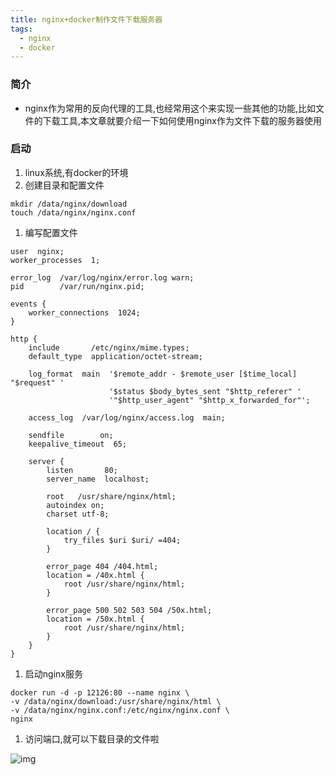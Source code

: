 ```yaml
---
title: nginx+docker制作文件下载服务器
tags:
  - nginx
  - docker
---
```


### 简介

- nginx作为常用的反向代理的工具,也经常用这个来实现一些其他的功能,比如文件的下载工具,本文章就要介绍一下如何使用nginx作为文件下载的服务器使用

### 启动

1. linux系统,有docker的环境
2. 创建目录和配置文件

```shell
mkdir /data/nginx/download
touch /data/nginx/nginx.conf 
```

1. 编写配置文件

```nginx
user  nginx;
worker_processes  1;

error_log  /var/log/nginx/error.log warn;
pid        /var/run/nginx.pid;

events {
    worker_connections  1024;
}

http {
    include       /etc/nginx/mime.types;
    default_type  application/octet-stream;

    log_format  main  '$remote_addr - $remote_user [$time_local] "$request" '
                      '$status $body_bytes_sent "$http_referer" '
                      '"$http_user_agent" "$http_x_forwarded_for"';

    access_log  /var/log/nginx/access.log  main;

    sendfile        on;
    keepalive_timeout  65;

    server {
        listen       80;
        server_name  localhost;

        root   /usr/share/nginx/html;
        autoindex on;
        charset utf-8;

        location / {
            try_files $uri $uri/ =404;
        }

        error_page 404 /404.html;
        location = /40x.html {
            root /usr/share/nginx/html;
        }

        error_page 500 502 503 504 /50x.html;
        location = /50x.html {
            root /usr/share/nginx/html;
        }
    }
}
```

1. 启动nginx服务

```shell
docker run -d -p 12126:80 --name nginx \
-v /data/nginx/download:/usr/share/nginx/html \
-v /data/nginx/nginx.conf:/etc/nginx/nginx.conf \
nginx
```

1. 访问端口,就可以下载目录的文件啦

![img](https://img2.imgtp.com/2024/02/28/wK6G3zE7.png)




